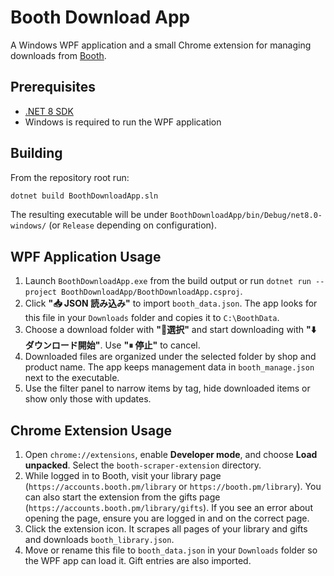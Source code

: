 # Booth Download App

A Windows WPF application and a small Chrome extension for managing downloads from [Booth](https://booth.pm/).

## Prerequisites

- [.NET 8 SDK](https://dotnet.microsoft.com/download)
- Windows is required to run the WPF application

## Building

From the repository root run:

```bash
dotnet build BoothDownloadApp.sln
```

The resulting executable will be under `BoothDownloadApp/bin/Debug/net8.0-windows/` (or `Release` depending on configuration).

## WPF Application Usage

1. Launch `BoothDownloadApp.exe` from the build output or run `dotnet run --project BoothDownloadApp/BoothDownloadApp.csproj`.
2. Click **"📥 JSON 読み込み"** to import `booth_data.json`. The app looks for this file in your `Downloads` folder and copies it to `C:\BoothData`.
3. Choose a download folder with **"📂選択"** and start downloading with **"⬇️ ダウンロード開始"**. Use **"⏸ 停止"** to cancel.
4. Downloaded files are organized under the selected folder by shop and product name. The app keeps management data in `booth_manage.json` next to the executable.
5. Use the filter panel to narrow items by tag, hide downloaded items or show only those with updates.

## Chrome Extension Usage

1. Open `chrome://extensions`, enable **Developer mode**, and choose **Load unpacked**. Select the `booth-scraper-extension` directory.
2. While logged in to Booth, visit your library page
   (`https://accounts.booth.pm/library` or `https://booth.pm/library`).
   You can also start the extension from the gifts page
   (`https://accounts.booth.pm/library/gifts`).
   If you see an error about opening the page, ensure you are logged in and on the correct page.
3. Click the extension icon. It scrapes all pages of your library and gifts and downloads `booth_library.json`.
4. Move or rename this file to `booth_data.json` in your `Downloads` folder so the WPF app can load it. Gift entries are also imported.

